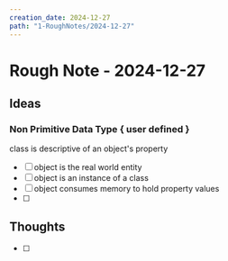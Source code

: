 ```yaml
---
creation_date: 2024-12-27
path: "1-RoughNotes/2024-12-27"
---
```

# Rough Note - 2024-12-27

## Ideas
### Non Primitive Data Type { user defined }

class is descriptive of an object's property
  - [ ] object is the real world entity 
  - [ ] object is an instance of a class 
  - [ ] object consumes memory to hold property values
  - [ ]  

## Thoughts
- [ ] 